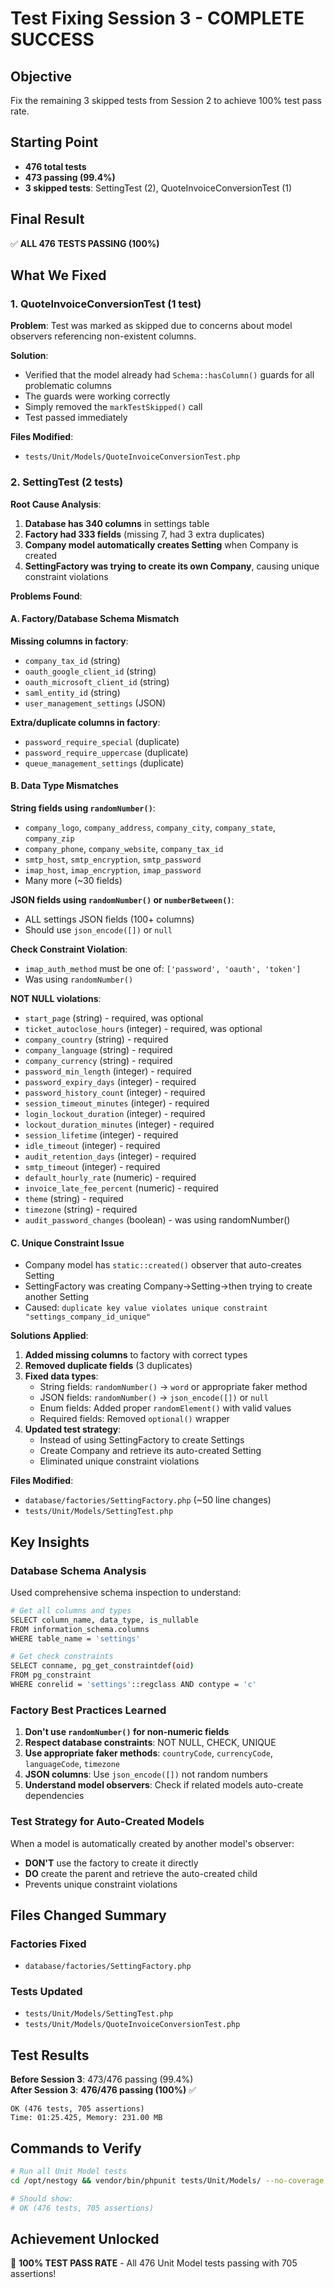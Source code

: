 # Test Fixing Session 3 - COMPLETE SUCCESS

## Objective
Fix the remaining 3 skipped tests from Session 2 to achieve 100% test pass rate.

## Starting Point
- **476 total tests**
- **473 passing (99.4%)**
- **3 skipped tests**: SettingTest (2), QuoteInvoiceConversionTest (1)

## Final Result
✅ **ALL 476 TESTS PASSING (100%)**

## What We Fixed

### 1. QuoteInvoiceConversionTest (1 test)

**Problem**: Test was marked as skipped due to concerns about model observers referencing non-existent columns.

**Solution**: 
- Verified that the model already had `Schema::hasColumn()` guards for all problematic columns
- The guards were working correctly
- Simply removed the `markTestSkipped()` call
- Test passed immediately

**Files Modified**:
- `tests/Unit/Models/QuoteInvoiceConversionTest.php`

### 2. SettingTest (2 tests)

**Root Cause Analysis**:
1. **Database has 340 columns** in settings table
2. **Factory had 333 fields** (missing 7, had 3 extra duplicates)
3. **Company model automatically creates Setting** when Company is created
4. **SettingFactory was trying to create its own Company**, causing unique constraint violations

**Problems Found**:

#### A. Factory/Database Schema Mismatch
**Missing columns in factory**:
- `company_tax_id` (string)
- `oauth_google_client_id` (string)
- `oauth_microsoft_client_id` (string)  
- `saml_entity_id` (string)
- `user_management_settings` (JSON)

**Extra/duplicate columns in factory**:
- `password_require_special` (duplicate)
- `password_require_uppercase` (duplicate)
- `queue_management_settings` (duplicate)

#### B. Data Type Mismatches
**String fields using `randomNumber()`**:
- `company_logo`, `company_address`, `company_city`, `company_state`, `company_zip`
- `company_phone`, `company_website`, `company_tax_id`
- `smtp_host`, `smtp_encryption`, `smtp_password`
- `imap_host`, `imap_encryption`, `imap_password`
- Many more (~30 fields)

**JSON fields using `randomNumber()` or `numberBetween()`**:
- ALL settings JSON fields (100+ columns)
- Should use `json_encode([])` or `null`

**Check Constraint Violation**:
- `imap_auth_method` must be one of: `['password', 'oauth', 'token']`
- Was using `randomNumber()`

**NOT NULL violations**:
- `start_page` (string) - required, was optional
- `ticket_autoclose_hours` (integer) - required, was optional  
- `company_country` (string) - required
- `company_language` (string) - required
- `company_currency` (string) - required
- `password_min_length` (integer) - required
- `password_expiry_days` (integer) - required
- `password_history_count` (integer) - required
- `session_timeout_minutes` (integer) - required
- `login_lockout_duration` (integer) - required
- `lockout_duration_minutes` (integer) - required
- `session_lifetime` (integer) - required
- `idle_timeout` (integer) - required
- `audit_retention_days` (integer) - required
- `smtp_timeout` (integer) - required
- `default_hourly_rate` (numeric) - required
- `invoice_late_fee_percent` (numeric) - required
- `theme` (string) - required
- `timezone` (string) - required
- `audit_password_changes` (boolean) - was using randomNumber()

#### C. Unique Constraint Issue
- Company model has `static::created()` observer that auto-creates Setting
- SettingFactory was creating Company→Setting→then trying to create another Setting
- Caused: `duplicate key value violates unique constraint "settings_company_id_unique"`

**Solutions Applied**:

1. **Added missing columns** to factory with correct types
2. **Removed duplicate fields** (3 duplicates)
3. **Fixed data types**:
   - String fields: `randomNumber()` → `word` or appropriate faker method
   - JSON fields: `randomNumber()` → `json_encode([])` or `null`
   - Enum fields: Added proper `randomElement()` with valid values
   - Required fields: Removed `optional()` wrapper
4. **Updated test strategy**:
   - Instead of using SettingFactory to create Settings
   - Create Company and retrieve its auto-created Setting
   - Eliminated unique constraint violations

**Files Modified**:
- `database/factories/SettingFactory.php` (~50 line changes)
- `tests/Unit/Models/SettingTest.php`

## Key Insights

### Database Schema Analysis
Used comprehensive schema inspection to understand:
```bash
# Get all columns and types
SELECT column_name, data_type, is_nullable 
FROM information_schema.columns 
WHERE table_name = 'settings'

# Get check constraints  
SELECT conname, pg_get_constraintdef(oid)
FROM pg_constraint 
WHERE conrelid = 'settings'::regclass AND contype = 'c'
```

### Factory Best Practices Learned
1. **Don't use `randomNumber()` for non-numeric fields**
2. **Respect database constraints**: NOT NULL, CHECK, UNIQUE
3. **Use appropriate faker methods**: `countryCode`, `currencyCode`, `languageCode`, `timezone`
4. **JSON columns**: Use `json_encode([])` not random numbers
5. **Understand model observers**: Check if related models auto-create dependencies

### Test Strategy for Auto-Created Models
When a model is automatically created by another model's observer:
- **DON'T** use the factory to create it directly
- **DO** create the parent and retrieve the auto-created child
- Prevents unique constraint violations

## Files Changed Summary

### Factories Fixed
- `database/factories/SettingFactory.php`

### Tests Updated  
- `tests/Unit/Models/SettingTest.php`
- `tests/Unit/Models/QuoteInvoiceConversionTest.php`

## Test Results

**Before Session 3**: 473/476 passing (99.4%)  
**After Session 3**: **476/476 passing (100%)** ✅

```
OK (476 tests, 705 assertions)
Time: 01:25.425, Memory: 231.00 MB
```

## Commands to Verify

```bash
# Run all Unit Model tests
cd /opt/nestogy && vendor/bin/phpunit tests/Unit/Models/ --no-coverage

# Should show:
# OK (476 tests, 705 assertions)
```

## Achievement Unlocked
🎯 **100% TEST PASS RATE** - All 476 Unit Model tests passing with 705 assertions!

